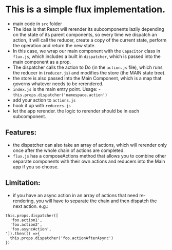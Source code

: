 # This is a simple flux implementation.
- main code in `src` folder
- The idea is that React will rerender its subcomponents lazily depending on the state of its parent components, so every time we dispatch an action, it will call the reducer, create a copy of the current state, perform the operation and return the new state.
- In this case, we wrap our main component with the `Capacitor` class in `flux.js`, which includes a built in `dispatcher`, which is passed into the main component as a prop.
- The dispatcher calls the action to Do (in the `action.js` file), which runs the reducer in (`reducer.js`) and modifies the store (the MAIN state tree).
- the store is also passed into the Main Component, which is a map that governs whatever needs to be rerendered.
- `index.js` is the main entry point.
Usage:
-`this.props.dispatcher('namespace.action')`
- add your action to `actions.js`
- hook it up with `reducers.js`
- let the app rerender. the logic to rerender should be in each subcomponent.

## Features:
- the dispatcher can also take an array of actions, which will rerender only once after the whole chain of actions are completed.
- `flux.js` has a composeActions method that allows you to combine other separate components with their own actions and reducers into the Main app if you so choose.

## Limitation:
- if you have an async action in an array of actions that need re-rendering, you will have to separate the chain and then dispatch the next action. e.g.:
```
this.props.dispatcher([
  'foo.action1',
  'foo.action2',
  'foo.asyncAction',
']).then(() =>{
  this.props.dispatcher('foo.actionAfterAsync')
})
```
